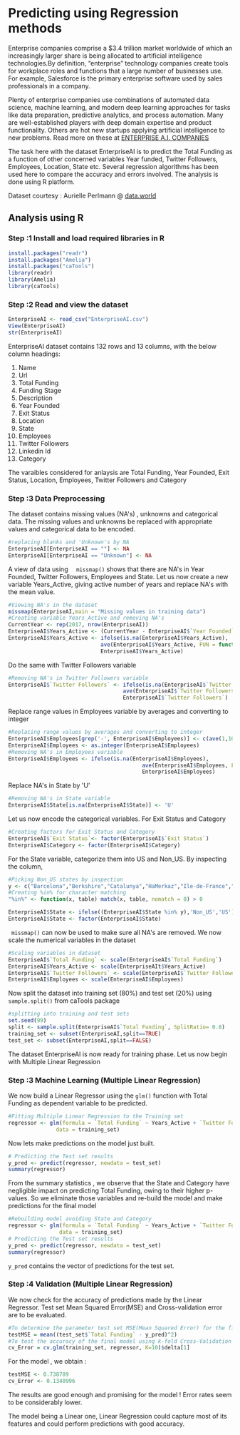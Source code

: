 # Predicting using Regression methods

Enterprise companies comprise a $3.4 trillion market worldwide of which an increasingly larger share is being allocated to artificial intelligence technologies.By definition, “enterprise” technology companies create tools for workplace roles and functions that a large number of businesses use. For example, Salesforce is the primary enterprise software used by sales professionals in a company.

Plenty of enterprise companies use combinations of automated data science, machine learning, and modern deep learning approaches for tasks like data preparation, predictive analytics, and process automation. Many are well-established players with deep domain expertise and product functionality. Others are hot new startups applying artificial intelligence to new problems. Read more on these at <a href="http://www.topbots.com/essential-landscape-overview-enterprise-artificial-intelligence/">ENTERPRISE A.I. COMPANIES</a>


The task here with the dataset EnterpriseAI is to predict the Total Funding as a function of other concerned variables Year funded, Twitter Followers, Employees, Location, State etc. Several regression algorithms has been used here to compare the accuracy and errors involved. The analysis is done using R platform.


Dataset courtesy : Aurielle Perlmann @  <a href="https://data.world/">data.world</a>


## Analysis using R

### Step :1 Install and load required libraries in R
```R
install.packages("readr")
install.packages("Amelia")
install.packages("caTools")
library(readr)
library(Amelia)
library(caTools)
```
### Step :2 Read and view the dataset
```R
EnterpriseAI <- read_csv("EnterpriseAI.csv")
View(EnterpriseAI)
str(EnterpriseAI)
```
EnterpriseAI dataset contains 132 rows and 13 columns, with the below column headings:
1.  Name
2.  Url
3.  Total Funding
4.  Funding Stage
5.  Description
6.  Year Founded
7.  Exit Status
8.  Location
9.  State
10. Employees
11. Twitter Followers
12. Linkedin Id
13. Category

The varaibles considered for anlaysis are Total Funding, Year Founded, Exit Status, Location, Employees, Twitter Followers and Category

### Step :3 Data Preprocessing

The dataset contains missing values (NA's) , unknowns and categorical data. The missing values and unknowns be replaced with appropriate values and categorical data to be encoded.
```R
#replacing blanks and 'Unknown's by NA
EnterpriseAI[EnterpriseAI == ""] <- NA
EnterpriseAI[EnterpriseAI == "Unknown"] <- NA
```
A view of data using ```   missmap() ``` shows that there are NA's in Year Founded, Twitter Followers, Employees and State.
Let us now create a new variable Years_Active, giving active number of years and replace NA's with the mean value.
```R
#Viewing NA's in the dataset
missmap(EnterpriseAI,main = "Missing values in training data")
#Creating variable Years_Active and removing NA's
CurrentYear <- rep(2017, nrow(EnterpriseAI))
EnterpriseAI$Years_Active <- (CurrentYear - EnterpriseAI$`Year Founded`)
EnterpriseAI$Years_Active <- ifelse(is.na(EnterpriseAI$Years_Active),
                             ave(EnterpriseAI$Years_Active, FUN = function(x) mean(x, na.rm = TRUE)),
                             EnterpriseAI$Years_Active)
```
Do the same with Twitter Followers variable
```R
#Removing NA's in Twitter Followers variable
EnterpriseAI$`Twitter Followers` <- ifelse(is.na(EnterpriseAI$`Twitter Followers`),
                                    ave(EnterpriseAI$`Twitter Followers`, FUN = function(x) mean(x, na.rm = TRUE)),
                                    EnterpriseAI$`Twitter Followers`)
```
Replace range values in Employees variable by averages and converting to integer
```R
#Replacing range values by averages and converting to integer
EnterpriseAI$Employees[grep('-', EnterpriseAI$Employees)] <- c(ave(1,10),ave(11,50),ave(51,200),ave(1,10),ave(51,200))
EnterpriseAI$Employees <- as.integer(EnterpriseAI$Employees)
#Removing NA's in Employees variable
EnterpriseAI$Employees <- ifelse(is.na(EnterpriseAI$Employees),
                                          ave(EnterpriseAI$Employees, FUN = function(x) mean(x, na.rm = TRUE)),
                                          EnterpriseAI$Employees)
```       
Replace NA's in State by 'U'
```R
#Removing NA's in State variable
EnterpriseAI$State[is.na(EnterpriseAI$State)] <- 'U'
```
Let us now encode the categorical variables. For Exit Status and Category
```R
#Creating factors for Exit Status and Category
EnterpriseAI$`Exit Status`<- factor(EnterpriseAI$`Exit Status`)
EnterpriseAI$Category <- factor(EnterpriseAI$Category)
```
For the State variable, categorize them into US and Non_US. By inspecting the column,
```R
#Picking Non_US states by inspection 
y <- c("Barcelona","Berkshire","Catalunya","HaMerkaz","Ile-de-France","Ontario","Quebec") 
#Creating %in% for character matching
"%in%" <- function(x, table) match(x, table, nomatch = 0) > 0

EnterpriseAI$State <- ifelse((EnterpriseAI$State %in% y),'Non_US','US')
EnterpriseAI$State <- factor(EnterpriseAI$State)
```
``` missmap()``` can now be used to make sure all NA's are removed. We now scale the numerical variables in the dataset
```R
#Scaling variables in dataset
EnterpriseAI$`Total Funding` <- scale(EnterpriseAI$`Total Funding`)
EnterpriseAI$Years_Active <- scale(EnterpriseAIt$Years_Active)
EnterpriseAI$`Twitter Followers` <- scale(EnterpriseAI$`Twitter Followers`)
EnterpriseAI$Employees <- scale(EnterpriseAI$Employees)
```
Now split the dataset into training set (80%) and test set (20%) using ```sample.split()``` from caTools package
```R
#splitting into training and test sets
set.seed(99)
split <- sample.split(EnterpriseAI$`Total Funding`, SplitRatio= 0.8)
training_set <- subset(EnterpriseAI,split==TRUE)
test_set <- subset(EnterpriseAI,split==FALSE)
```
The dataset EnterpriseAI is now ready for training phase. Let us now begin with Multiple Linear Regression

### Step :3 Machine Learning (Multiple Linear Regression)

We now build a Linear Regressor using the ```glm()``` function with Total Funding as dependent variable to be predicted.
```R
#Fitting Multiple Linear Regression to the Training set
regressor <- glm(formula = `Total Funding` ~ Years_Active + `Twitter Followers` + Employees + State + Category,
               data = training_set)
```
Now lets make predictions on the model just built. 
```R
# Predicting the Test set results
y_pred <- predict(regressor, newdata = test_set)
summary(regressor) 
```
From the summary statistics , we observe that the State and Category have negligible impact on predicting Total Funding, owing to their higher p-values. So we eliminate those variables and re-build the model and make predictions for the final model
```R
#Rebuilding model avoiding State and Category
regressor <- glm(formula = `Total Funding` ~ Years_Active + `Twitter Followers` + Employees ,
                data = training_set)
# Predicting the Test set results
y_pred <- predict(regressor, newdata = test_set)
summary(regressor)  
```

```y_pred``` contains the vector of predictions for the test set. 

### Step :4 Validation (Multiple Linear Regression)
We now check for the accuracy of predictions made by the Linear Regressor. Test set Mean Squared Error(MSE) and Cross-validation error are to be evaluated.
```R
#To determine the parameter test set MSE(Mean Squared Error) for the final model
testMSE = mean((test_set$`Total Funding` - y_pred)^2)
#To test the accuracy of the final model using k-fold Cross-Validation
cv_Error = cv.glm(training_set, regressor, K=10)$delta[1]

```
For the model , we obtain :
```R
testMSE <- 0.738789
cv_Error <- 0.1340996
```
The results are good enough and promising for the model ! Error rates seem to be considerably lower.

The model being a Linear one, Linear Regression could capture most of its features and could perform predictions with good accuracy.




